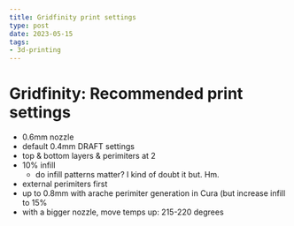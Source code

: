 ```yaml
---
title: Gridfinity print settings
type: post
date: 2023-05-15
tags:
- 3d-printing
---
```


# Gridfinity: Recommended print settings

- 0.6mm nozzle
- default 0.4mm DRAFT settings
- top & bottom layers & perimiters at 2
- 10% infill
    - do infill patterns matter? I kind of doubt it but. Hm. 
- external perimiters first
- up to 0.8mm with arache perimiter generation in Cura (but increase infill to 15%
- with a bigger nozzle, move temps up: 215-220 degrees

